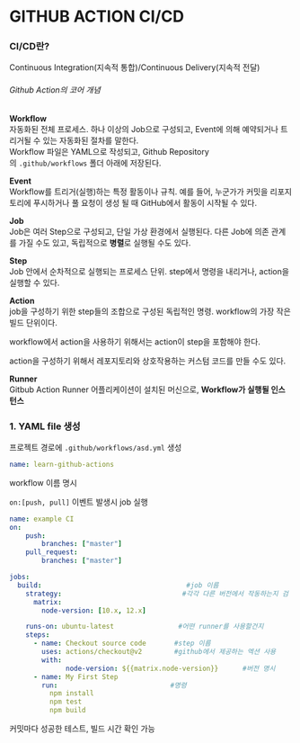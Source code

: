 # GITHUB ACTION CI/CD



### CI/CD란?

Continuous Integration(지속적 통합)/Continuous Delivery(지속적 전달)



###### Github Action의 코어 개념

**Workflow**  
자동화된 전체 프로세스. 하나 이상의 Job으로 구성되고, Event에 의해 예약되거나 트리거될 수 있는 자동화된 절차를 말한다.  
Workflow 파일은 YAML으로 작성되고, Github Repository의 `.github/workflows` 폴더 아래에 저장된다. 

**Event**  
Workflow를 트리거(실행)하는 특정 활동이나 규칙. 예를 들어, 누군가가 커밋을 리포지토리에 푸시하거나 풀 요청이 생성 될 때 GitHub에서 활동이 시작될 수 있다.

**Job**  
Job은 여러 Step으로 구성되고, 단일 가상 환경에서 실행된다. 다른 Job에 의존 관계를 가질 수도 있고, 독립적으로 **병렬**로 실행될 수도 있다.

**Step**  
Job 안에서 순차적으로 실행되는 프로세스 단위. step에서 명령을 내리거나, action을 실행할 수 있다.

**Action**  
job을 구성하기 위한 step들의 조합으로 구성된 독립적인 명령. workflow의 가장 작은 빌드 단위이다.

 workflow에서 action을 사용하기 위해서는 action이 step을 포함해야 한다.

 action을 구성하기 위해서 레포지토리와 상호작용하는 커스텀 코드를 만들 수도 있다.

**Runner**  
Gitbub Action Runner 어플리케이션이 설치된 머신으로, **Workflow가 실행될 인스턴스**



### 1. YAML file 생성

프로젝트 경로에 `.github/workflows/asd.yml` 생성

```yml
name: learn-github-actions 
```

workflow 이름 명시

`on:[push, pull]` 이벤트 발생시 job 실행

```yml
name: example CI
on:
    push:
        branches: ["master"]
    pull_request:
        branches: ["master"]

jobs:
  build:                                    #job 이름 
    strategy:                              #각각 다른 버전에서 작동하는지 검
      matrix:
        node-version: [10.x, 12.x]

    runs-on: ubuntu-latest                #어떤 runner를 사용할건지 
    steps:
      - name: Checkout source code       #step 이름
        uses: actions/checkout@v2        #github에서 제공하는 엑션 사용
        with:
              node-version: ${{matrix.node-version}}      #버전 명시 
      - name: My First Step
        run:                            #명령
          npm install
          npm test
          npm build
```

커밋마다 성공한 테스트, 빌드 시간 확인 가능
